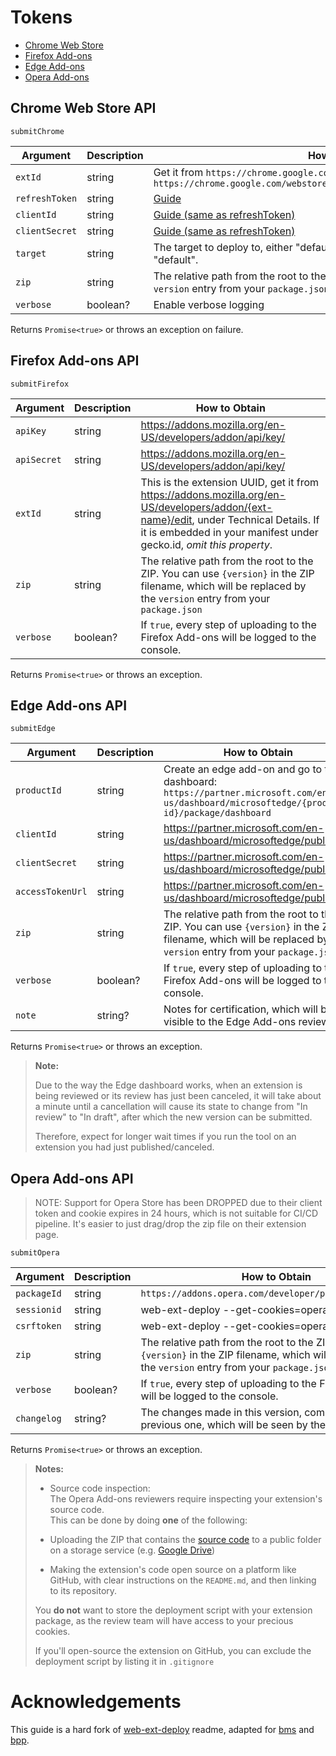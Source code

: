 # Tokens

- [Chrome Web Store](#chrome-web-store-api)
- [Firefox Add-ons](#firefox-add-ons-api)
- [Edge Add-ons](#edge-add-ons-api)
- [Opera Add-ons](#opera-add-ons-api)

## Chrome Web Store API

`submitChrome`

| Argument       | Description | How to Obtain                                                                                                                                     |
| -------------- | ----------- | ------------------------------------------------------------------------------------------------------------------------------------------------- |
| `extId`        | string      | Get it from `https://chrome.google.com/webstore/detail/EXT_ID`, e.g. `https://chrome.google.com/webstore/detail/fcphghnknhkimeagdglkljinmpbagone` |
| `refreshToken` | string      | [Guide](https://github.com/PlasmoHQ/chrome-webstore-api/blob/main/token.md)                                                                       |
| `clientId`     | string      | [Guide (same as refreshToken)](https://github.com/PlasmoHQ/chrome-webstore-api/blob/main/token.md)                                                |
| `clientSecret` | string      | [Guide (same as refreshToken)](https://github.com/PlasmoHQ/chrome-webstore-api/blob/main/token.md)                                                |
| `target`       | string      | The target to deploy to, either "default" or "trustedTesters". Defaults to "default".                                                             |
| `zip`          | string      | The relative path from the root to the ZIP. You can use `{version}` to use the `version` entry from your `package.json`                           |
| `verbose`      | boolean?    | Enable verbose logging                                                                                                                            |

Returns `Promise<true>` or throws an exception on failure.

## Firefox Add-ons API

`submitFirefox`

| Argument    | Description | How to Obtain                                                                                                                                                                                                |
| ----------- | ----------- | ------------------------------------------------------------------------------------------------------------------------------------------------------------------------------------------------------------ |
| `apiKey`    | string      | https://addons.mozilla.org/en-US/developers/addon/api/key/                                                                                                                                                   |
| `apiSecret` | string      | https://addons.mozilla.org/en-US/developers/addon/api/key/                                                                                                                                                   |
| `extId`     | string      | This is the extension UUID, get it from https://addons.mozilla.org/en-US/developers/addon/{ext-name}/edit, under Technical Details. If it is embedded in your manifest under gecko.id, _omit this property_. |
| `zip`       | string      | The relative path from the root to the ZIP. You can use `{version}` in the ZIP filename, which will be replaced by the `version` entry from your `package.json`                                              |
| `verbose`   | boolean?    | If `true`, every step of uploading to the Firefox Add-ons will be logged to the console.                                                                                                                     |

Returns `Promise<true>` or throws an exception.

## Edge Add-ons API

`submitEdge`

| Argument         | Description | How to Obtain                                                                                                                                                   |
| ---------------- | ----------- | --------------------------------------------------------------------------------------------------------------------------------------------------------------- |
| `productId`      | string      | Create an edge add-on and go to the dashboard: `https://partner.microsoft.com/en-us/dashboard/microsoftedge/{product-id}/package/dashboard`                     |
| `clientId`       | string      | https://partner.microsoft.com/en-us/dashboard/microsoftedge/publishapi                                                                                          |
| `clientSecret`   | string      | https://partner.microsoft.com/en-us/dashboard/microsoftedge/publishapi                                                                                          |
| `accessTokenUrl` | string      | https://partner.microsoft.com/en-us/dashboard/microsoftedge/publishapi                                                                                          |
| `zip`            | string      | The relative path from the root to the ZIP. You can use `{version}` in the ZIP filename, which will be replaced by the `version` entry from your `package.json` |
| `verbose`        | boolean?    | If `true`, every step of uploading to the Firefox Add-ons will be logged to the console.                                                                        |
| `note`           | string?     | Notes for certification, which will be visible to the Edge Add-ons reviewers                                                                                    |

Returns `Promise<true>` or throws an exception.

> **Note:**
>
> Due to the way the Edge dashboard works, when an extension is being reviewed or its review has just been canceled, it will take about a minute until a cancellation will cause its state to change from "In review" to "In draft", after which the new version can be submitted.
>
> Therefore, expect for longer wait times if you run the tool on an extension you had just published/canceled.

## Opera Add-ons API

> NOTE: Support for Opera Store has been DROPPED due to their client token and cookie expires in 24 hours, which is not suitable for CI/CD pipeline. It's easier to just drag/drop the zip file on their extension page.

`submitOpera`

| Argument    | Description | How to Obtain                                                                                                                                                   |
| ----------- | ----------- | --------------------------------------------------------------------------------------------------------------------------------------------------------------- |
| `packageId` | string      | `https://addons.opera.com/developer/package/PACKAGE_ID`                                                                                                         |
| `sessionid` | string      | web-ext-deploy --get-cookies=opera                                                                                                                              |
| `csrftoken` | string      | web-ext-deploy --get-cookies=opera                                                                                                                              |
| `zip`       | string      | The relative path from the root to the ZIP. You can use `{version}` in the ZIP filename, which will be replaced by the `version` entry from your `package.json` |
| `verbose`   | boolean?    | If `true`, every step of uploading to the Firefox Add-ons will be logged to the console.                                                                        |
| `changelog` | string?     | The changes made in this version, compared to the previous one, which will be seen by the Opera users.                                                          |

Returns `Promise<true>` or throws an exception.

> **Notes:**
>
> - Source code inspection:  
>   The Opera Add-ons reviewers require inspecting your extension's source code.  
>   This can be done by doing **one** of the following:
>
> - Uploading the ZIP that contains the [source code](https://www.npmjs.com/package/zip-self) to a public folder on a storage service (e.g. [Google Drive](https://drive.google.com))
> - Making the extension's code open source on a platform like GitHub, with clear instructions on the `README.md`, and then linking to its repository.
>
> You **do not** want to store the deployment script with your extension package, as the review team will have access to your precious cookies.
>
> If you'll open-source the extension on GitHub, you can exclude the deployment script by listing it in `.gitignore`

# Acknowledgements

This guide is a hard fork of [web-ext-deploy](https://github.com/avi12/web-ext-deploy) readme, adapted for [bms](https://github.com/PlasmoHQ/bms) and [bpp](https://github.com/PlasmoHQ/bpp).
